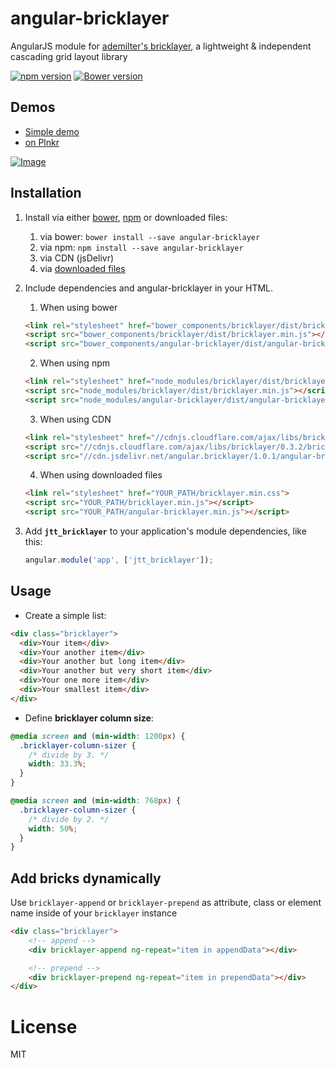 # angular-bricklayer
AngularJS module for [ademilter's bricklayer](https://github.com/ademilter/bricklayer), a lightweight & independent cascading grid layout library

[![npm version](https://badge.fury.io/js/angular-bricklayer.svg)](https://badge.fury.io/js/angular-bricklayer)
[![Bower version](https://badge.fury.io/bo/angular-bricklayer.svg)](https://badge.fury.io/bo/angular-bricklayer)

## Demos
- [Simple demo](https://rawgit.com/JohnnyTheTank/angular-bricklayer/master/demo/index.html)
- [on Plnkr](http://plnkr.co/edit/mo3G36)

[![Image](https://rawgit.com/ademilter/bricklayer/master/assets/screenshot.gif)](http://ademilter.github.io/bricklayer)

## Installation

1. Install via either [bower](http://bower.io/), [npm](https://www.npmjs.com/) or downloaded files:
    1. via bower: `bower install --save angular-bricklayer`
    2. via npm: `npm install --save angular-bricklayer`
    3. via CDN (jsDelivr)
    4. via [downloaded files](https://github.com/JohnnyTheTank/angular-bricklayer/zipball/master)

2. Include dependencies and angular-bricklayer in your HTML.
    1. When using bower
    ```html
    <link rel="stylesheet" href="bower_components/bricklayer/dist/bricklayer.min.css">
    <script src="bower_components/bricklayer/dist/bricklayer.min.js"></script>
    <script src="bower_components/angular-bricklayer/dist/angular-bricklayer.min.js"></script>
    ```
    2. When using npm
    ```html
    <link rel="stylesheet" href="node_modules/bricklayer/dist/bricklayer.min.css">
    <script src="node_modules/bricklayer/dist/bricklayer.min.js"></script>
    <script src="node_modules/angular-bricklayer/dist/angular-bricklayer.min.js"></script>
    ```
    3. When using CDN
    ```html
    <link rel="stylesheet" href="//cdnjs.cloudflare.com/ajax/libs/bricklayer/0.3.2/bricklayer.min.css">
    <script src="//cdnjs.cloudflare.com/ajax/libs/bricklayer/0.3.2/bricklayer.min.js"></script>
    <script src="//cdn.jsdelivr.net/angular.bricklayer/1.0.1/angular-bricklayer.min.js"></script>
    ```
    4. When using downloaded files
    ```html
    <link rel="stylesheet" href="YOUR_PATH/bricklayer.min.css">
    <script src="YOUR_PATH/bricklayer.min.js"></script>
    <script src="YOUR_PATH/angular-bricklayer.min.js"></script>
    ```

3. Add **`jtt_bricklayer`** to your application's module dependencies, like this:
    ```javascript
    angular.module('app', ['jtt_bricklayer']);
    ```

## Usage

- Create a simple list:

```html
<div class="bricklayer">
  <div>Your item</div>
  <div>Your another item</div>
  <div>Your another but long item</div>
  <div>Your another but very short item</div>
  <div>Your one more item</div>
  <div>Your smallest item</div>
</div>
```

- Define **bricklayer column size**:

```css
@media screen and (min-width: 1200px) {
  .bricklayer-column-sizer {
    /* divide by 3. */
    width: 33.3%;
  }
}

@media screen and (min-width: 768px) {
  .bricklayer-column-sizer {
    /* divide by 2. */
    width: 50%;
  }
}
```

## Add bricks dynamically

Use `bricklayer-append` or `bricklayer-prepend` as attribute, class or element name inside of your `bricklayer` instance

```html
<div class="bricklayer">
    <!-- append -->
    <div bricklayer-append ng-repeat="item in appendData"></div>

    <!-- prepend -->
    <div bricklayer-prepend ng-repeat="item in prependData"></div>
</div>
```

# License
MIT